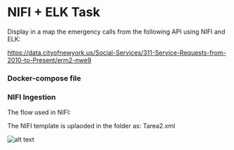 
# NIFI + ELK Task 

Display in a map the emergency calls from the following API using NIFI and ELK:

https://data.cityofnewyork.us/Social-Services/311-Service-Requests-from-2010-to-Present/erm2-nwe9

### Docker-compose file 

### NIFI Ingestion 

The flow used in NIFI: 

The NIFI template is uplaoded in the folder as: Tarea2.xml

![alt text]()
